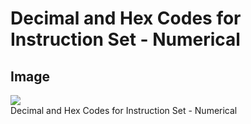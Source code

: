 # Decimal and Hex Codes for Instruction Set - Numerical  
## Image  
![](attachments/6502_opcodes.gif)  
Decimal and Hex Codes for Instruction Set - Numerical  
